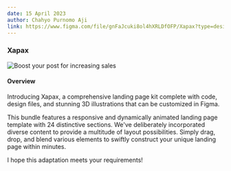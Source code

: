 ```yaml
---
date: 15 April 2023
author: Chahyo Purnomo Aji
link: https://www.figma.com/file/gnFaJcuki8ol4hXRLDfOFP/Xapax?type=design&node-id=288%3A0&mode=design&t=cQwp8E8pb2CLsXuY-1
---
```


### Xapax

![Boost your post for increasing sales](/images/portfolio/Xapax.png)

#### Overview

Introducing Xapax, a comprehensive landing page kit complete with code, design files, and stunning 3D illustrations that can be customized in Figma.

This bundle features a responsive and dynamically animated landing page template with 24 distinctive sections. We've deliberately incorporated diverse content to provide a multitude of layout possibilities. Simply drag, drop, and blend various elements to swiftly construct your unique landing page within minutes.

I hope this adaptation meets your requirements!
